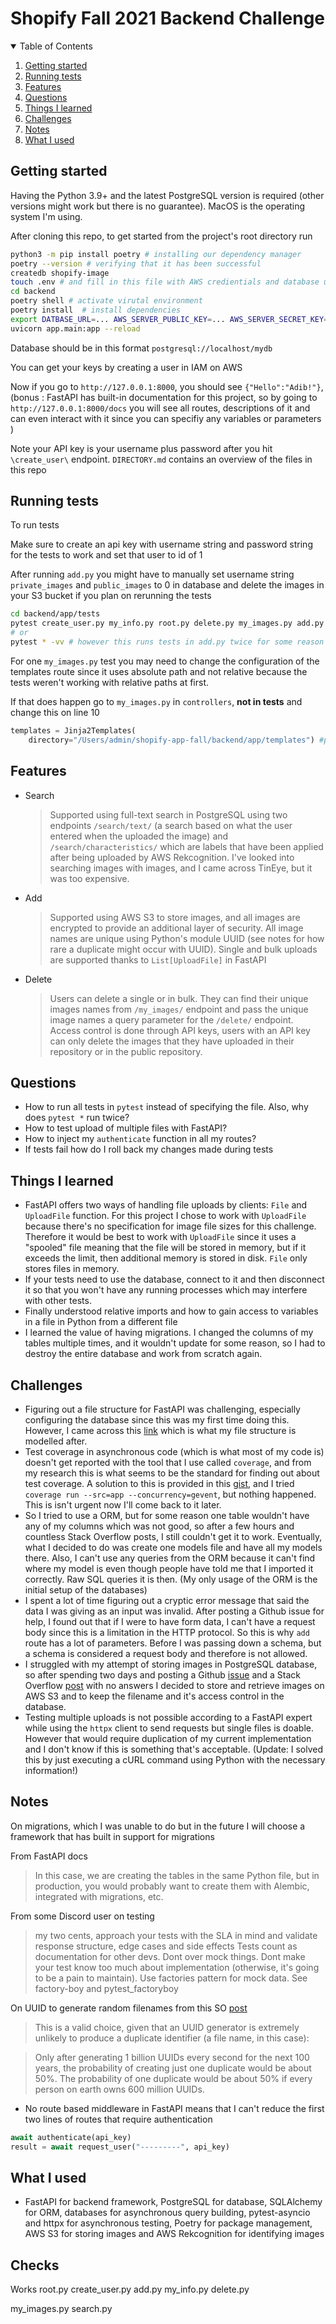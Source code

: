 # Shopify Fall 2021 Backend Challenge

<details open="open">
  <summary>Table of Contents</summary>
  <ol>
    <li>
      <a href="#getting-started">Getting started</a>
    </li>
    <li>
    <a href="#running-tests">Running tests</a>
    </li>
    <li>
          <a href="#features">Features</a>
    </li>
    <li>
      <a href="#questions">Questions</a>
    </li>
    <li><a href="#things-i-learned">Things I learned</a></li>
    <li><a href="#challenges">Challenges</a></li>
    <li><a href="#notes">Notes</a></li>
    <li><a href="#what-i-used">What I used</a></li>

  </ol>
</details>

## Getting started

Having the Python 3.9+ and the latest PostgreSQL version is required (other versions might work but there is no guarantee). MacOS is the operating system I'm using.

After cloning this repo, to get started from the project's root directory run

```bash
python3 -m pip install poetry # installing our dependency manager
poetry --version # verifying that it has been successful
createdb shopify-image
touch .env # and fill in this file with AWS credientials and database url
cd backend
poetry shell # activate virutal environment
poetry install  # install dependencies
export DATBASE_URL=... AWS_SERVER_PUBLIC_KEY=... AWS_SERVER_SECRET_KEY=... REGION_NAME=... # exporting environment variables to establish the connection to our database on the startup of our backend
uvicorn app.main:app --reload
```
Database should be in this format `postgresql://localhost/mydb`

You can get your keys by creating a user in IAM on AWS

Now if you go to `http://127.0.0.1:8000`, you should see `{"Hello":"Adib!"}`, (bonus : FastAPI has built-in documentation for this project, so by going to `http://127.0.0.1:8000/docs` you will see all routes, descriptions of it and can even interact with it since you can specifiy any variables or parameters )

Note your API key is your username plus password after you hit `\create_user\` endpoint.
`DIRECTORY.md` contains an overview of the files in this repo

## Running tests

To run tests

Make sure to create an api key with username string and password string for the tests to work
and set that user to id of 1

After running `add.py` you might have to manually set username string `private_images` and `public_images` to 0 in database and delete the images in your S3 bucket if you plan on rerunning the tests

```bash
cd backend/app/tests
pytest create_user.py my_info.py root.py delete.py my_images.py add.py search.py
# or
pytest * -vv # however this runs tests in add.py twice for some reason
```

For one `my_images.py` test you may need to change the configuration of the templates route since it uses absolute path and not relative because the tests weren't working with relative paths at first.

If that does happen go to `my_images.py` in `controllers`, **not in tests** and change this on line 10

```python
templates = Jinja2Templates(
    directory="/Users/admin/shopify-app-fall/backend/app/templates") #put directory as whatever the result is after running pwd command when you're in templates directory
```

## Features

- Search
  > Supported using full-text search in PostgreSQL using two endpoints `/search/text/` (a search based on what the user entered when the uploaded the image) and `/search/characteristics/` which are labels that have been applied after being uploaded by AWS Rekcognition. I've looked into searching images with images, and I came across TinEye, but it was too expensive.
- Add
  > Supported using AWS S3 to store images, and all images are encrypted to provide an additional layer of security. All image names are unique using Python's module UUID (see notes for how rare a duplicate might occur with UUID). Single and bulk uploads are supported thanks to `List[UploadFile]` in FastAPI
- Delete
  > Users can delete a single or in bulk. They can find their unique images names from `/my_images/` endpoint and pass the unique image names a query parameter for the `/delete/` endpoint. Access control is done through API keys, users with an API key can only delete the images that they have uploaded in their repository or in the public repository.

## Questions

- How to run all tests in `pytest` instead of specifying the file. Also, why does `pytest *` run twice?
- How to test upload of multiple files with FastAPI?
- How to inject my `authenticate` function in all my routes?
- If tests fail how do I roll back my changes made during tests
## Things I learned

- FastAPI offers two ways of handling file uploads by clients: `File` and `UploadFile` function. For this project I chose to work with `UploadFile` because there's no specification for image file sizes for this challenge. Therefore it would be best to work with `UploadFile` since it uses a "spooled" file meaning that the file will be stored in memory, but if it exceeds the limit, then additional memory is stored in disk. `File` only stores files in memory.
- If your tests need to use the database, connect to it and then disconnect it so that you won't have any running processes which may interfere with other tests.
- Finally understood relative imports and how to gain access to variables in a file in Python from a different file
- I learned the value of having migrations. I changed the columns of my tables multiple times, and it wouldn't update for some reason, so I had to destroy the entire database and work from scratch again.

## Challenges

- Figuring out a file structure for FastAPI was challenging, especially configuring the database since this was my first time doing this. However, I came across this [link](!https://testdriven.io/blog/fastapi-crud/) which is what my file structure is modelled after.
- Test coverage in asynchronous code (which is what most of my code is) doesn't get reported with the tool that I use called `coverage`, and from my research this is what seems to be the standard for finding out about test coverage. A solution to this is provided in this [gist](!https://gist.github.com/daviskirk/7e8495ca5b8150f9002c5bc80630fa5a#file-run-sh), and I tried `coverage run --src=app --concurrency=gevent`, but nothing happened. This is isn't urgent now I'll come back to it later.
- So I tried to use a ORM, but for some reason one table wouldn't have any of my columns which was not good, so after a few hours and countless Stack Overflow posts, I still couldn't get it to work. Eventually, what I decided to do was create one models file and have all my models there. Also, I can't use any queries from the ORM because it can't find where my model is even though people have told me that I imported it correctly. Raw SQL queries it is then. (My only usage of the ORM is the initial setup of the databases)
- I spent a lot of time figuring out a cryptic error message that said the data I was giving as an input was invalid. After posting a Github issue for help, I found out that if I were to have form data, I can't have a request body since this is a limitation in the HTTP protocol. So this is why `add` route has a lot of parameters. Before I was passing down a schema, but a schema is considered a request body and therefore is not allowed.
- I struggled with my attempt of storing images in PostgreSQL database, so after spending two days and posting a Github [issue](!https://github.com/tiangolo/fastapi/issues/3156) and a Stack Overflow [post](!https://stackoverflow.com/questions/67350508/how-to-convert-binary-in-python-into-bytea-data-type-in-postgresql?noredirect=1#comment119047593_67350508) with no answers I decided to store and retrieve images on AWS S3 and to keep the filename and it's access control in the database.
- Testing multiple uploads is not possible according to a FastAPI expert while using the `httpx` client to send requests but single files is doable. However that would require duplication of my current implementation and I don't know if this is something that's acceptable. (Update: I solved this by just executing a cURL command using Python with the necessary information!)

## Notes

On migrations, which I was unable to do but in the future I will choose a framework that has built in support for migrations

From FastAPI docs

> In this case, we are creating the tables in the same Python file, but in production, you would probably want to create them with Alembic, integrated with migrations, etc.

From some Discord user on testing

> my two cents, approach your tests with the SLA in mind and validate response structure, edge cases and side effects Tests count as documentation for other devs. Dont over mock things. Dont make your test know too much about implementation (otherwise, it's going to be a pain to maintain). Use factories pattern for mock data. See factory-boy and pytest_factoryboy

On UUID to generate random filenames from this SO [post](!https://stackoverflow.com/questions/10501247/best-way-to-generate-random-file-names-in-python)

> This is a valid choice, given that an UUID generator is extremely unlikely to produce a duplicate identifier (a file name, in this case):

> Only after generating 1 billion UUIDs every second for the next 100 years, the probability of creating just one duplicate would be about 50%. The probability of one duplicate would be about 50% if every person on earth owns 600 million UUIDs.

- No route based middleware in FastAPI means that I can't reduce the first two lines of routes that require authentication

```python
await authenticate(api_key)
result = await request_user("---------", api_key)
```

## What I used

- FastAPI for backend framework, PostgreSQL for database, SQLAlchemy for ORM, databases for asynchronous query building, pytest-asyncio and httpx for asynchronous testing, Poetry for package management, AWS S3 for storing images and AWS Rekcognition for identifying images


## Checks 

Works
root.py
create_user.py
add.py
my_info.py
delete.py

my_images.py
search.py